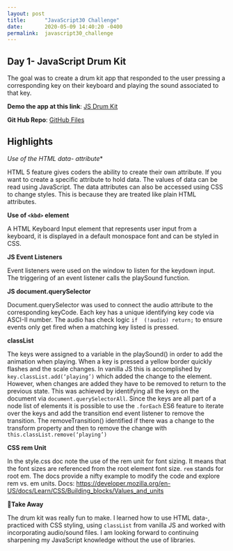 ```yaml
---
layout: post
title:      "JavaScript30 Challenge"
date:       2020-05-09 14:40:20 -0400
permalink:  javascript30_challenge
---
```


## Day 1- JavaScript Drum Kit

The goal was to create a drum kit app that responded to the user pressing a corresponding key on their keyboard and playing the sound associated to that key.

**Demo the app at this link**: [JS Drum Kit](https://jsdrumkitapp.herokuapp.com/index.html)

**Git Hub Repo**: [GitHub Files](https://github.com/blitzparanoia/my-javascript30)

## Highlights

**Use of the HTML data-* attribute**

HTML 5 feature gives coders the ability to create their own attribute. If you want to create a specific attribute to hold data. The values of data can be read using JavaScript. The data attributes can also be accessed using CSS to change styles. This is because they are treated like plain HTML attributes.

**Use of `<kbd>` element**

A HTML Keyboard Input element that represents user input from a keyboard, it is displayed in a default monospace font and can be styled in CSS.

**JS Event Listeners**

Event listeners were used on the window to listen for the keydown input. The triggering of an event listener calls the playSound function.

**JS document.querySelector**

Document.querySelector was used to connect the audio attribute to the corresponding keyCode. Each key has a unique identifying key code via ASCI-II number. The audio has check logic `if  (!audio) return;` to ensure events only get fired when a matching key listed is pressed.

**classList**

The keys were assigned to a variable in the playSound() in order to add the animation when playing. When a key is pressed a yellow border quickly flashes and the scale changes. In vanilla JS this is accomplished by `key.classList.add(‘playing’)` which added the change to the element. However, when changes are added they have to be removed to return to the previous state. This was achieved by identifying all the keys on the document via `document.querySelectorAll`. Since the keys are all part of a node list of elements it is possible to use the `.forEach` ES6 feature to iterate over the keys and add the transition end event listener to remove the transition. The removeTransition() identified if there was a change to the transform property and then to remove the change with `this.classList.remove(‘playing’)`

**CSS rem Unit**

In the style.css doc note the use of the rem unit for font sizing. It means that the font sizes are referenced from the root element font size. `rem` stands for root em. The docs provide a nifty example to modify the code and explore rem vs. em units.
Docs: https://developer.mozilla.org/en-US/docs/Learn/CSS/Building_blocks/Values_and_units

**🥳Take Away**

The drum kit was really fun to make. I learned how to use HTML data-, practiced with CSS styling, using `classList` from vanilla JS and worked with incorporating audio/sound files. I am looking forward to continuing sharpening my JavaScript knowledge without the use of libraries. 

